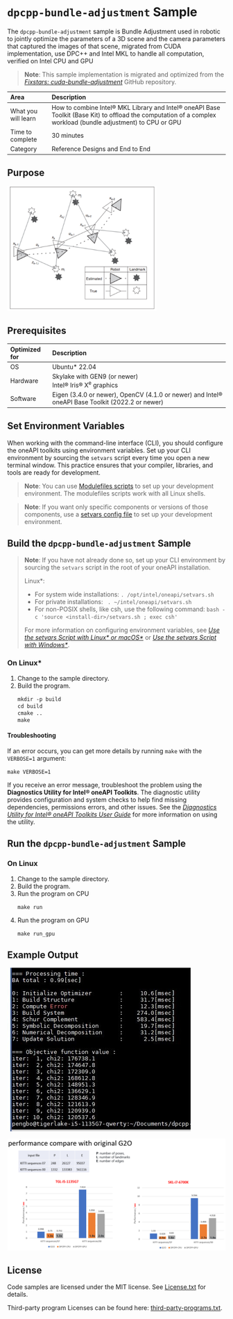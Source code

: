 # `dpcpp-bundle-adjustment` Sample

The `dpcpp-bundle-adjustment` sample is Bundle Adjustment used in robotic to jointly optimize the parameters of a 3D scene and the camera parameters that captured the images of that scene, migrated from CUDA implementation, use DPC++ and Intel MKL to handle all computation, verified on Intel CPU and GPU

>**Note**: This sample implementation is migrated and optimized from the [*Fixstars: cuda-bundle-adjustment*](https://github.com/fixstars/cuda-bundle-adjustment) GitHub repository. 

| Area                      | Description
|:---                       |:---
| What you will learn       | How to combine Intel® MKL Library and Intel® oneAPI Base Toolkit (Base Kit) to offload the computation of a complex workload (bundle adjustment) to CPU or GPU
| Time to complete          | 30 minutes
| Category                  | Reference Designs and End to End

## Purpose

![BA](data/ba.png)

## Prerequisites

| Optimized for             | Description
|:---                       |:---
| OS                        | Ubuntu* 22.04
| Hardware                  | Skylake with GEN9 (or newer) <br>  Intel® Iris® X<sup>e</sup> graphics
| Software                  | Eigen (3.4.0 or newer), OpenCV (4.1.0 or newer) and Intel® oneAPI Base Toolkit (2022.2 or newer)

## Set Environment Variables

When working with the command-line interface (CLI), you should configure the oneAPI toolkits using environment variables. Set up your CLI environment by sourcing the `setvars` script every time you open a new terminal window. This practice ensures that your compiler, libraries, and tools are ready for development.

> **Note**: You can use [Modulefiles scripts](https://www.intel.com/content/www/us/en/develop/documentation/oneapi-programming-guide/top/oneapi-development-environment-setup/use-modulefiles-with-linux.html) to set up your development environment. The modulefiles scripts work with all Linux shells.

> **Note**: If you want only specific components or versions of those components, use a [setvars config file](https://www.intel.com/content/www/us/en/develop/documentation/oneapi-programming-guide/top/oneapi-development-environment-setup/use-the-setvars-script-with-linux-or-macos/use-a-config-file-for-setvars-sh-on-linux-or-macos.html) to set up your development environment.


## Build the `dpcpp-bundle-adjustment` Sample

> **Note**: If you have not already done so, set up your CLI
> environment by sourcing  the `setvars` script in the root of your oneAPI installation.
>
> Linux*:
> - For system wide installations: `. /opt/intel/oneapi/setvars.sh`
> - For private installations: ` . ~/intel/oneapi/setvars.sh`
> - For non-POSIX shells, like csh, use the following command: `bash -c 'source <install-dir>/setvars.sh ; exec csh'`
>
> For more information on configuring environment variables, see *[Use the setvars Script with Linux* or macOS*](https://www.intel.com/content/www/us/en/develop/documentation/oneapi-programming-guide/top/oneapi-development-environment-setup/use-the-setvars-script-with-linux-or-macos.html)* or *[Use the setvars Script with Windows*](https://www.intel.com/content/www/us/en/develop/documentation/oneapi-programming-guide/top/oneapi-development-environment-setup/use-the-setvars-script-with-windows.html)*.

### On Linux*

1. Change to the sample directory.
2. Build the program.
   ```
   mkdir -p build
   cd build
   cmake ..
   make
   ```

#### Troubleshooting

If an error occurs, you can get more details by running `make` with
the `VERBOSE=1` argument:
```
make VERBOSE=1
```
If you receive an error message, troubleshoot the problem using the **Diagnostics Utility for Intel® oneAPI Toolkits**. The diagnostic utility provides configuration and system checks to help find missing dependencies, permissions errors, and other issues. See the *[Diagnostics Utility for Intel® oneAPI Toolkits User Guide](https://www.intel.com/content/www/us/en/develop/documentation/diagnostic-utility-user-guide/top.html)* for more information on using the utility.


## Run the `dpcpp-bundle-adjustment` Sample

### On Linux

1. Change to the sample directory.
2. Build the program.
3. Run the program on CPU
    ```
    make run
    ```
3. Run the program on GPU
    ```
    make run_gpu
    ```

## Example Output

![out](data/out.JPG)

![perf](data/perf.png)

## License

Code samples are licensed under the MIT license. See [License.txt](https://github.com/oneapi-src/oneAPI-samples/blob/master/License.txt) for details.

Third-party program Licenses can be found here: [third-party-programs.txt](https://github.com/oneapi-src/oneAPI-samples/blob/master/third-party-programs.txt).